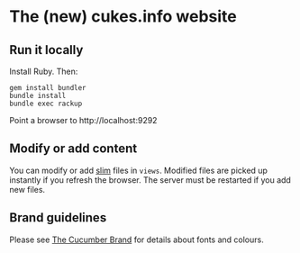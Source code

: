 # The (new) cukes.info website

## Run it locally

Install Ruby. Then:

    gem install bundler
    bundle install
    bundle exec rackup

Point a browser to http://localhost:9292

## Modify or add content

You can modify or add [slim](http://slim-lang.com/) files in `views`.
Modified files are picked up instantly if you refresh the browser.
The server must be restarted if you add new files.

## Brand guidelines

Please see [The Cucumber Brand](https://github.com/cucumber-ltd/brand/blob/master/Cucumber_Brand_V1.0.pdf) for
details about fonts and colours.
